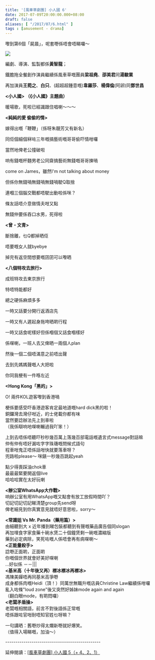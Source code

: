```yaml
---
title: '[風車草劇團] 小人國 6'
date: 2017-07-09T20:00:00.000+08:00
draft: false
aliases: [ "/2017/07/6.html" ]
tags : [amusement - drama]
---
```


嚟到第6個「屍晨」，呢套嘢係唔會唔睇囉～  

[![](https://c1.staticflickr.com/5/4260/34969295704_6d9066cb01_z.jpg)](https://c1.staticflickr.com/5/4260/34969295704_6d9066cb01_z.jpg)

編劇、導演、監製都係**黃智龍**；  

鐵膽拖全餐創作演員繼續係風車草嘅團員**梁祖堯**、**邵美君**同**湯駿業**

再加演員**王菀之**、**白只**、(超超超鍾意嘅)**韋羅莎**、**楊偉倫**(阿卵)同**鄧世昌**

  

**<小人國> （《小人國》主題曲）**

暖場歌，死啦已經識跟住唱喇～～～

  

**<純純的愛 偷偷的情>**

嫁得出嘅「鞭鞭」（係呀朱靚芳又有新名）

同佢個細個冧咗三年嘅搞藝術嘅哥哥偷吓情咁囉

當然地俾老公撞破啦

响有錢嘅杯麵男老公同齋搞藝術無錢嘅哥哥揀喎

come on James，雖然I'm not talking about money   

但係你無錢喎無錢喎無錢喎駛Q取捨

連嗰三個腦交戰都唔駛出動啦係咪？

條友話唔介意做情夫咁又點

無錢仲要係吞口水男，死得啦

  

**<曾・文青>**  

斷捨離，乜Q都掉晒佢

唔要嘅女人就byebye

掉完有返空間想要嘅囝囝可以嚟晒

  

**<八個特攻去旅行>**

成班特攻去東京旅行

特唔特能都好

總之硬係麻煩多多

一時又話要分開行返酒店先

一時又有人遲起身拖垮晒啲行程

一時又話食呢樣好但係嗰個又話食嗰樣好

係㗎喇，一班人去又俾晒一兩個人plan

然後一個二個唔滿意之前唔出聲

去到先媽媽聲嘅人大把啦

你同我梗有一件喺左近

  

**<Hong Kong「黑的」>**

O! 兩件KOL遊客嚟到香港喎

梗係要感受吓香港遊客肯定最地道嘅hard dick黑的啦！  
銅鑼灣去灣仔咁近，的士佬載你都有味  
當然要諗辦法先上到車啦  
（我係瞓响地㗎喇輾過我吖笨！）

上到去唔係唔聽吓秒秒幾百萬上落幾百部電話嘅遺言式message對話嘛  
仲有仲有唔好漏咗字字珠璣嘅問候式語句  
程車咁鬼正唔係話咁快就要落車呀？   
兜路啦please～ 咪錶一秒幾百跳起yeah  

點少得喪踩油chok車  
最最最緊要開返個live  
哈哈哈實在太好玩喇

  
**<辦公室WhatsApp大作戰>**  
响辦公室有用WhatsApp嘅又點會有放工放假時間吖？  
切記切記切記睇清楚group先send呀  
俾老細見到你真實意見就唔好意思啦，sorry～

  
**<常識姐 Vs Mr. Panda（藥用篇）>**  
由細聽到大 x 近年播到睇包裝都聽到有聲嘅藥品廣告個同slogan  
再加埋食字家食藥十碗水煲二十個鐘煲剩一碗嘅濃縮版  
藥到必定病除，笑死咗嘅人係唔會再有病㗎喇～  
**<正能量殺手>**  
諗嘢正面啲，正面啲  
你嘅個世界就會好美好㗎喇  
...好似係 －－|||  
**<基米高（十年後又再）襟冰襟冰再襟冰>**  
馮陳美嬋唔再同基米高爭嘢  
成身都係肉嘅Heidi（頂！）同萬世無職升嘅店員Christine Law繼續係咁囉  
亂入咗條"loud zone"後又突然好姊妹mode again and again  
（翻白眼mode，有啲悶囉）  
**<老闆矛盾操>**  
老闆嘅相關語，前言不對後語係正常嘅  
唔係跟咗官咁耐唔知官姓乜呀嘛？  

一句講晒：舊嘢炒得太爛新嘢就好爆笑。  
（值得入場睇嘅，加油～）  
  
  
\-----------------------------------------------  
  
延伸閱讀：[\[風車草劇團\] 小人國 5（+ 4、2、1）](https://www.hidie.net/2015/07/5-421.html)

